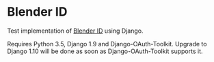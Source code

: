 Blender ID
==========

Test implementation of [Blender ID](https://www.blender.org/id/) using Django.

Requires Python 3.5, Django 1.9 and Django-OAuth-Toolkit. Upgrade to Django 1.10 will
be done as soon as Django-OAuth-Toolkit supports it.
